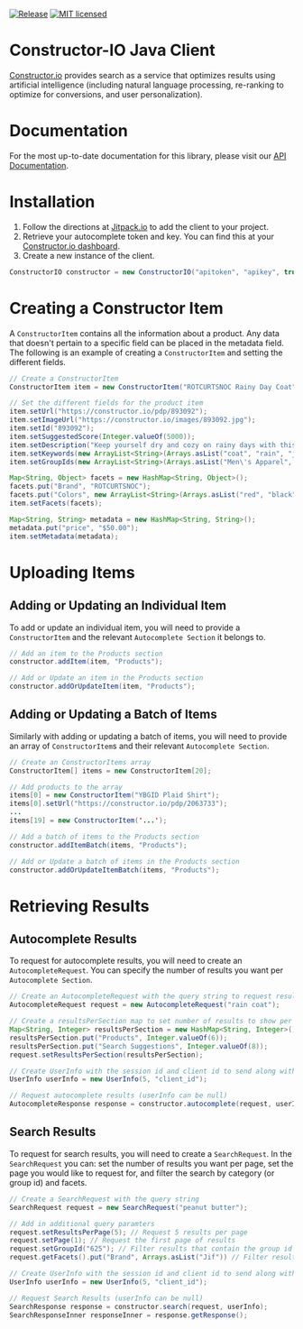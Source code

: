 [![Release](https://jitpack.io/v/Constructor-io/constructorio-java.svg)](https://jitpack.io/#Constructor-io/constructorio-java) [![MIT licensed](https://img.shields.io/badge/license-MIT-blue.svg)](https://github.com/Constructor-io/constructorio-java/blob/master/LICENSE)

# Constructor-IO Java Client
[Constructor.io](http://constructor.io/) provides search as a service that optimizes results using artificial intelligence (including natural language processing, re-ranking to optimize for conversions, and user personalization).

# Documentation
For the most up-to-date documentation for this library, please visit our [API Documentation](https://docs.constructor.io/rest-api.html?java).

# Installation
1. Follow the directions at [Jitpack.io](https://jitpack.io/#Constructor-io/constructorio-java/v4.5.0) to add the client to your project.
2. Retrieve your autocomplete token and key.  You can find this at your [Constructor.io dashboard](https://constructor.io/dashboard).
3. Create a new instance of the client.
```java
ConstructorIO constructor = new ConstructorIO("apitoken", "apikey", true, null);
```

# Creating a Constructor Item
A `ConstructorItem` contains all the information about a product. Any data that doesn't pertain to a specific field can be placed in the metadata field. The following is an example of creating a `ConstructorItem` and setting the different fields.

```java
// Create a ConstructorItem
ConstructorItem item = new ConstructorItem("ROTCURTSNOC Rainy Day Coat");

// Set the different fields for the product item
item.setUrl("https://constructor.io/pdp/893092");
item.setImageUrl("https://constructor.io/images/893092.jpg");
item.setId("893092");
item.setSuggestedScore(Integer.valueOf(5000));
item.setDescription("Keep yourself dry and cozy on rainy days with this stylish rain coat that can complement any outfit.");
item.setKeywords(new ArrayList<String>(Arrays.asList("coat", "rain", "jacket")));
item.setGroupIds(new ArrayList<String>(Arrays.asList("Men\'s Apparel", "Coats & Jackets")));

Map<String, Object> facets = new HashMap<String, Object>();
facets.put("Brand", "ROTCURTSNOC");
facets.put("Colors", new ArrayList<String>(Arrays.asList("red", "black", "purple")));
item.setFacets(facets);

Map<String, String> metadata = new HashMap<String, String>();
metadata.put("price", "$50.00");
item.setMetadata(metadata);
```

# Uploading Items

## Adding or Updating an Individual Item
To add or update an individual item, you will need to provide a `ConstructorItem` and the relevant `Autocomplete Section` it belongs to.

```java
// Add an item to the Products section
constructor.addItem(item, "Products");

// Add or Update an item in the Products section
constructor.addOrUpdateItem(item, "Products");
```

## Adding or Updating a Batch of Items
Similarly with adding or updating a batch of items, you will need to provide an array of `ConstructorItem`s and their relevant `Autocomplete Section`.
```java
// Create an ConstructorItems array
ConstructorItem[] items = new ConstructorItem[20];

// Add products to the array
items[0] = new ConstructorItem("YBGID Plaid Shirt");
items[0].setUrl("https://constructor.io/pdp/2063733");
...
items[19] = new ConstructorItem('...');

// Add a batch of items to the Products section
constructor.addItemBatch(items, "Products");

// Add or Update a batch of items in the Products section
constructor.addOrUpdateItemBatch(items, "Products");
```

# Retrieving Results
## Autocomplete Results

To request for autocomplete results, you will need to create an `AutocompleteRequest`. You can specify the number of results you want per `Autocomplete Section`.

```java
// Create an AutocompleteRequest with the query string to request results for
AutocompleteRequest request = new AutocompleteRequest("rain coat");

// Create a resultsPerSection map to set number of results to show per section
Map<String, Integer> resultsPerSection = new HashMap<String, Integer>();
resultsPerSection.put("Products", Integer.valueOf(6));
resultsPerSection.put("Search Suggestions", Integer.valueOf(8));
request.setResultsPerSection(resultsPerSection);

// Create UserInfo with the session id and client id to send along with the request
UserInfo userInfo = new UserInfo(5, "client_id");

// Request autocomplete results (userInfo can be null)
AutocompleteResponse response = constructor.autocomplete(request, userInfo);
```

## Search Results
To request for search results, you will need to create a `SearchRequest`. In the `SearchRequest` you can: set the number of results you want per page, set the page you would like to request for, and filter the search by category (or group id) and facets. 

```java
// Create a SearchRequest with the query string
SearchRequest request = new SearchRequest("peanut butter");

// Add in additional query paramters
request.setResultsPerPage(5); // Request 5 results per page
request.setPage(1); // Request the first page of results
request.setGroupId("625"); // Filter results that contain the group id "625"
request.getFacets().put("Brand", Arrays.asList("Jif")) // Filter results that contain "Jif" as the brand facet

// Create UserInfo with the session id and client id to send along with the request
UserInfo userInfo = new UserInfo(5, "client_id");

// Request Search Results (userInfo can be null)
SearchResponse response = constructor.search(request, userInfo);
SearchResponseInner responseInner = response.getResponse();
```